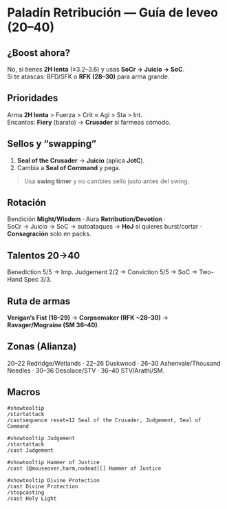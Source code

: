 # Paladín Retribución — Guía de leveo (20–40)

## ¿Boost ahora?
No, si tienes **2H lenta** (≥3.2–3.6) y usas **SoCr → Juicio → SoC**.  
Si te atascas: BFD/SFK o **RFK (28–30)** para arma grande.

## Prioridades
Arma **2H lenta** > Fuerza > Crit ≈ Agi > Sta > Int.  
Encantos: **Fiery** (barato) → **Crusader** si farmeas cómodo.

## Sellos y “swapping”
1) **Seal of the Crusader** → **Juicio** (aplica **JotC**).  
2) Cambia a **Seal of Command** y pega.  
> Usa **swing timer** y no cambies sello justo antes del swing.

## Rotación
Bendición **Might/Wisdom** · Aura **Retribution/Devotion** ·  
SoCr → Juicio → SoC → autoataques → **HoJ** si quieres burst/cortar ·  
**Consagración** solo en packs.

## Talentos 20→40
Benediction 5/5 → Imp. Judgement 2/2 → Conviction 5/5 → SoC → Two-Hand Spec 3/3.

## Ruta de armas
**Verigan’s Fist (18–29)** → **Corpsemaker (RFK ~28–30)** → **Ravager/Mograine (SM 36–40)**.

## Zonas (Alianza)
20–22 Redridge/Wetlands · 22–26 Duskwood · 26–30 Ashenvale/Thousand Needles · 30–36 Desolace/STV · 36–40 STV/Arathi/SM.

## Macros
```macro
#showtooltip
/startattack
/castsequence reset=12 Seal of the Crusader, Judgement, Seal of Command

#showtooltip Judgement
/startattack
/cast Judgement

#showtooltip Hammer of Justice
/cast [@mouseover,harm,nodead][] Hammer of Justice

#showtooltip Divine Protection
/cast Divine Protection
/stopcasting
/cast Holy Light

